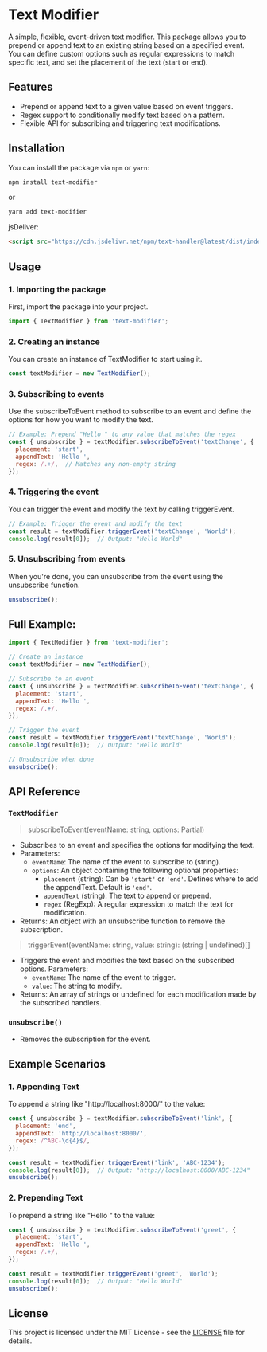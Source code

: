 # Text Modifier

A simple, flexible, event-driven text modifier. This package allows you to prepend or append text to an existing string based on a specified event. You can define custom options such as regular expressions to match specific text, and set the placement of the text (start or end).

## Features

- Prepend or append text to a given value based on event triggers.
- Regex support to conditionally modify text based on a pattern.
- Flexible API for subscribing and triggering text modifications.

## Installation

You can install the package via `npm` or `yarn`:

```bash
npm install text-modifier
```
or
```bash
yarn add text-modifier
```
jsDeliver:
```html
<script src="https://cdn.jsdelivr.net/npm/text-handler@latest/dist/index.min.js"></script>
```
## Usage
### 1. Importing the package

First, import the package into your project.

```js
import { TextModifier } from 'text-modifier';
```
### 2. Creating an instance

You can create an instance of TextModifier to start using it.

```js
const textModifier = new TextModifier();
```

### 3. Subscribing to events

Use the subscribeToEvent method to subscribe to an event and define the options for how you want to modify the text.

```js
// Example: Prepend "Hello " to any value that matches the regex
const { unsubscribe } = textModifier.subscribeToEvent('textChange', {
  placement: 'start',
  appendText: 'Hello ',
  regex: /.+/,  // Matches any non-empty string
});
```

### 4. Triggering the event

You can trigger the event and modify the text by calling triggerEvent.

```js
// Example: Trigger the event and modify the text
const result = textModifier.triggerEvent('textChange', 'World');
console.log(result[0]);  // Output: "Hello World"
```

### 5. Unsubscribing from events

When you're done, you can unsubscribe from the event using the unsubscribe function.

```js
unsubscribe();
```

## Full Example:

```js
import { TextModifier } from 'text-modifier';

// Create an instance
const textModifier = new TextModifier();

// Subscribe to an event
const { unsubscribe } = textModifier.subscribeToEvent('textChange', {
  placement: 'start',
  appendText: 'Hello ',
  regex: /.+/,
});

// Trigger the event
const result = textModifier.triggerEvent('textChange', 'World');
console.log(result[0]);  // Output: "Hello World"

// Unsubscribe when done
unsubscribe();
```

## API Reference
### `TextModifier`

> subscribeToEvent(eventName: string, options: Partial<TextModifierOptions>)

  -  Subscribes to an event and specifies the options for modifying the text.
  -  Parameters:
      -  `eventName`: The name of the event to subscribe to (string).
      -  `options`: An object containing the following optional properties:
          -  `placement` (string): Can be `'start'` or `'end'`. Defines where to add the appendText. Default is `'end'`.
          -  `appendText` (string): The text to append or prepend.
          -  `regex` (RegExp): A regular expression to match the text for modification.
  -  Returns: An object with an unsubscribe function to remove the subscription.

> triggerEvent(eventName: string, value: string): (string | undefined)[]

  -  Triggers the event and modifies the text based on the subscribed options.
    Parameters:
      -  `eventName`: The name of the event to trigger.
      -  `value`: The string to modify.
  -  Returns: An array of strings or undefined for each modification made by the subscribed handlers.

### `unsubscribe()`

  -  Removes the subscription for the event.

## Example Scenarios

### 1. Appending Text

To append a string like "http://localhost:8000/" to the value:

```js
const { unsubscribe } = textModifier.subscribeToEvent('link', {
  placement: 'end',
  appendText: 'http://localhost:8000/',
  regex: /^ABC-\d{4}$/,
});

const result = textModifier.triggerEvent('link', 'ABC-1234');
console.log(result[0]);  // Output: "http://localhost:8000/ABC-1234"
unsubscribe();
```

### 2. Prepending Text

To prepend a string like "Hello " to the value:

```js
const { unsubscribe } = textModifier.subscribeToEvent('greet', {
  placement: 'start',
  appendText: 'Hello ',
  regex: /.+/,
});

const result = textModifier.triggerEvent('greet', 'World');
console.log(result[0]);  // Output: "Hello World"
unsubscribe();
```

## License

This project is licensed under the MIT License - see the [LICENSE](https://github.com/PrashantSakre/text-handler/blob/main/LICENSE "License") file for details.
